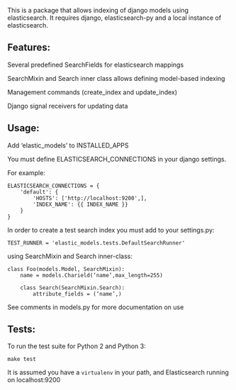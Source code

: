 This is a package that allows indexing of django models using
elasticsearch. It requires django, elasticsearch-py and a local instance of
elasticsearch.


Features:
-------
Several predefined SearchFields for elasticsearch mappings

SearchMixin and Search inner class allows defining model-based indexing

Management commands (create_index and update_index)

Django signal receivers for updating data

Usage:
-----
Add ‘elastic_models’ to INSTALLED_APPS

You must define ELASTICSEARCH_CONNECTIONS in your django settings.

For example:
```
ELASTICSEARCH_CONNECTIONS = {
    'default': {
        'HOSTS': ['http://localhost:9200',],
        'INDEX_NAME': {{ INDEX_NAME }}
    }
}
```
In order to create a test search index you must add to your settings.py:
```
TEST_RUNNER = 'elastic_models.tests.DefaultSearchRunner'
```
using SearchMixin and Search inner-class:
```
class Foo(models.Model, SearchMixin):
    name = models.Charield(‘name’,max_length=255)

    class Search(SearchMixin.Search):
        attribute_fields = (‘name’,)
```
See comments in models.py for more documentation on use

Tests:
-----
To run the test suite for Python 2 and Python 3:

    make test

It is assumed you have a `virtualenv` in your path, and Elasticsearch running
on localhost:9200
